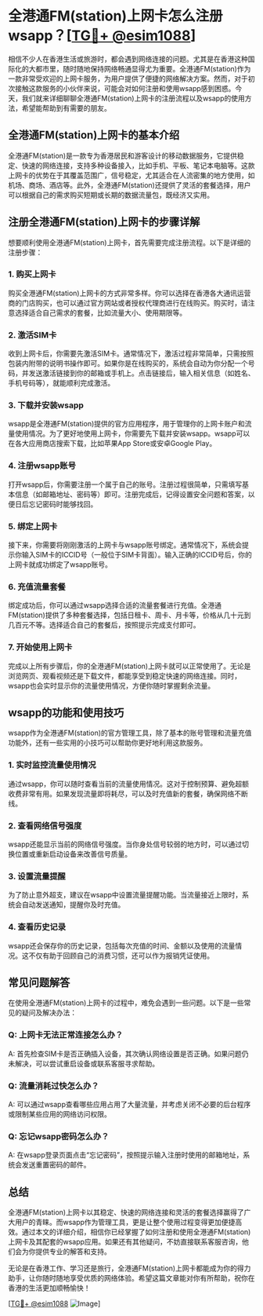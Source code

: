 # 全港通FM(station)上网卡怎么注册wsapp？[[TG💪+ @esim1088](https://t.me/s/esim1088)]

相信不少人在香港生活或旅游时，都会遇到网络连接的问题。尤其是在香港这种国际化的大都市里，随时随地保持网络畅通显得尤为重要。全港通FM(station)作为一款非常受欢迎的上网卡服务，为用户提供了便捷的网络解决方案。然而，对于初次接触这款服务的小伙伴来说，可能会对如何注册和使用wsapp感到困惑。今天，我们就来详细聊聊全港通FM(station)上网卡的注册流程以及wsapp的使用方法，希望能帮助到有需要的朋友。

## 全港通FM(station)上网卡的基本介绍

全港通FM(station)是一款专为香港居民和游客设计的移动数据服务，它提供稳定、快速的网络连接，支持多种设备接入，比如手机、平板、笔记本电脑等。这款上网卡的优势在于其覆盖范围广，信号稳定，尤其适合在人流密集的地方使用，如机场、商场、酒店等。此外，全港通FM(station)还提供了灵活的套餐选择，用户可以根据自己的需求购买短期或长期的数据流量包，既经济又实用。

## 注册全港通FM(station)上网卡的步骤详解

想要顺利使用全港通FM(station)上网卡，首先需要完成注册流程。以下是详细的注册步骤：

### 1. **购买上网卡**

购买全港通FM(station)上网卡的方式非常多样。你可以选择在香港各大通讯运营商的门店购买，也可以通过官方网站或者授权代理商进行在线购买。购买时，请注意选择适合自己需求的套餐，比如流量大小、使用期限等。

### 2. **激活SIM卡**

收到上网卡后，你需要先激活SIM卡。通常情况下，激活过程非常简单，只需按照包装内附带的说明书操作即可。如果你是在线购买的，系统会自动为你分配一个号码，并发送激活链接到你的邮箱或手机上。点击链接后，输入相关信息（如姓名、手机号码等），就能顺利完成激活。

### 3. **下载并安装wsapp**

wsapp是全港通FM(station)提供的官方应用程序，用于管理你的上网卡账户和流量使用情况。为了更好地使用上网卡，你需要先下载并安装wsapp。wsapp可以在各大应用商店搜索下载，比如苹果App Store或安卓Google Play。

### 4. **注册wsapp账号**

打开wsapp后，你需要注册一个属于自己的账号。注册过程很简单，只需填写基本信息（如邮箱地址、密码等）即可。注册完成后，记得设置安全问题和答案，以便日后忘记密码时能够找回。

### 5. **绑定上网卡**

接下来，你需要将刚刚激活的上网卡与wsapp账号绑定。通常情况下，系统会提示你输入SIM卡的ICCID号（一般位于SIM卡背面）。输入正确的ICCID号后，你的上网卡就成功绑定了wsapp账号。

### 6. **充值流量套餐**

绑定成功后，你可以通过wsapp选择合适的流量套餐进行充值。全港通FM(station)提供了多种套餐选择，包括日租卡、周卡、月卡等，价格从几十元到几百元不等。选择适合自己的套餐后，按照提示完成支付即可。

### 7. **开始使用上网卡**

完成以上所有步骤后，你的全港通FM(station)上网卡就可以正常使用了。无论是浏览网页、观看视频还是下载文件，都能享受到稳定快速的网络连接。同时，wsapp也会实时显示你的流量使用情况，方便你随时掌握剩余流量。

## wsapp的功能和使用技巧

wsapp作为全港通FM(station)的官方管理工具，除了基本的账号管理和流量充值功能外，还有一些实用的小技巧可以帮助你更好地利用这款服务。

### 1. **实时监控流量使用情况**

通过wsapp，你可以随时查看当前的流量使用情况。这对于控制预算、避免超额收费非常有用。如果发现流量即将耗尽，可以及时充值新的套餐，确保网络不断线。

### 2. **查看网络信号强度**

wsapp还能显示当前的网络信号强度。当你身处信号较弱的地方时，可以通过切换位置或重新启动设备来改善信号质量。

### 3. **设置流量提醒**

为了防止意外超支，建议在wsapp中设置流量提醒功能。当流量接近上限时，系统会自动发送通知，提醒你及时充值。

### 4. **查看历史记录**

wsapp还会保存你的历史记录，包括每次充值的时间、金额以及使用的流量情况。这不仅有助于回顾自己的消费习惯，还可以作为报销凭证使用。

## 常见问题解答

在使用全港通FM(station)上网卡的过程中，难免会遇到一些问题。以下是一些常见的疑问及解决办法：

### Q: 上网卡无法正常连接怎么办？

A: 首先检查SIM卡是否正确插入设备，其次确认网络设置是否正确。如果问题仍未解决，可以尝试重启设备或联系客服寻求帮助。

### Q: 流量消耗过快怎么办？

A: 可以通过wsapp查看哪些应用占用了大量流量，并考虑关闭不必要的后台程序或限制某些应用的网络访问权限。

### Q: 忘记wsapp密码怎么办？

A: 在wsapp登录页面点击“忘记密码”，按照提示输入注册时使用的邮箱地址，系统会发送重置密码的邮件。

## 总结

全港通FM(station)上网卡以其稳定、快速的网络连接和灵活的套餐选择赢得了广大用户的青睐。而wsapp作为管理工具，更是让整个使用过程变得更加便捷高效。通过本文的详细介绍，相信你已经掌握了如何注册和使用全港通FM(station)上网卡及其配套的wsapp应用。如果还有其他疑问，不妨直接联系客服咨询，他们会为你提供专业的解答和支持。

无论是在香港工作、学习还是旅行，全港通FM(station)上网卡都能成为你的得力助手，让你随时随地享受优质的网络体验。希望这篇文章能对你有所帮助，祝你在香港的生活更加顺畅愉快！

[[TG💪+ @esim1088](https://t.me/s/esim1088) ![Image](https://i.postimg.cc/4NQfJmqS/Snipaste-2025-05-13-00-14-12.png)]